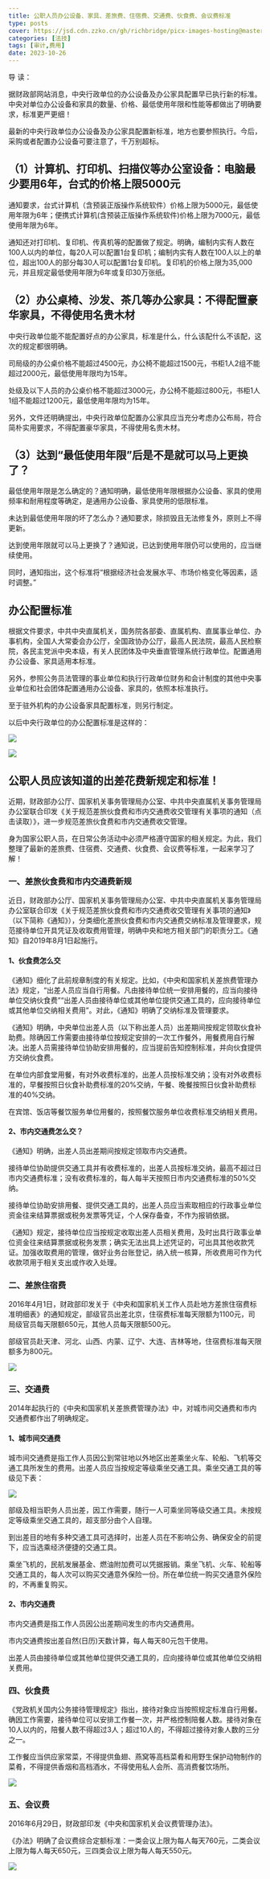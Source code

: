 ```yaml
---
title: 公职人员办公设备、家具、差旅费、住宿费、交通费、伙食费、会议费标准
type: posts
cover: https://jsd.cdn.zzko.cn/gh/richbridge/picx-images-hosting@master/thumbnail/audit.png
categories: [法技]
tags: [审计,费用]
date: 2023-10-26
---
```


导 读：

据财政部网站消息，中央行政单位的办公设备及办公家具配置早已执行新的标准。中央对单位办公设备和家具的数量、价格、最低使用年限和性能等都做出了明确要求，标准更严更细！

最新的中央行政单位办公设备及办公家具配置新标准，地方也要参照执行。今后，采购或者配置办公设备可要注意了，千万别超标。

## （1）计算机、打印机、扫描仪等办公室设备：电脑最少要用6年，台式的价格上限5000元

通知要求，台式计算机（含预装正版操作系统软件）价格上限为5000元，最低使用年限为6年；便携式计算机(含预装正版操作系统软件)价格上限为7000元，最低使用年限为6年。

通知还对打印机、复印机、传真机等的配置做了规定。明确，编制内实有人数在100人以内的单位，每20人可以配置1台复印机；编制内实有人数在100人以上的单位，超出100人的部分每30人可以配置1台复印机。复印机的价格上限为35,000元，并且规定最低使用年限为6年或复印30万张纸。

## （2）办公桌椅、沙发、茶几等办公家具：不得配置豪华家具，不得使用名贵木材

中央行政单位能不能配置好点的办公家具，标准是什么，什么该配什么不该配，这次的规定都很明确。

司局级的办公桌价格不能超过4500元，办公椅不能超过1500元，书柜1人2组不能超过2000元，最低使用年限均为15年。

处级及以下人员的办公桌价格不能超过3000元，办公椅不能超过800元，书柜1人1组不能超过1200元，最低使用年限均为15年。

另外，文件还明确提出，中央行政单位配置办公家具应当充分考虑办公布局，符合简朴实用要求，不得配置豪华家具，不得使用名贵木材。

## （3）达到“最低使用年限”后是不是就可以马上更换了？

最低使用年限是怎么确定的？通知明确，最低使用年限根据办公设备、家具的使用频率和耐用程度等确定，是通用办公设备、家具使用的低限标准。

未达到最低使用年限的坏了怎么办？通知要求，除损毁且无法修复外，原则上不得更新。

达到使用年限就可以马上更换了？通知说，已达到使用年限仍可以使用的，应当继续使用。

同时，通知指出，这个标准将“根据经济社会发展水平、市场价格变化等因素，适时调整。”

## 办公配置标准

根据文件要求，中共中央直属机关，国务院各部委、直属机构、直属事业单位、办事机构，全国人大常委会办公厅，全国政协办公厅，最高人民法院，最高人民检察院，各民主党派中央本级，有关人民团体及中央垂直管理系统行政单位。配置通用办公设备、家具适用本标准。

另外，参照公务员法管理的事业单位和执行行政单位财务和会计制度的其他中央事业单位和社会团体配置通用办公设备、家具的，依照本标准执行。

至于驻外机构的办公设备家具配置标准，则另行制定。

以后中央行政单位的办公配置标准是这样的：

![](https://img.richfan.site/law/audit/公职人员办公设备、家具、差旅费、住宿费、交通费、伙食费、会议费标准/公职人员办公设备、家具、差旅费、住宿费、交通费、伙食费、会议费标准_1.jpg)

![](https://img.richfan.site/law/audit/公职人员办公设备、家具、差旅费、住宿费、交通费、伙食费、会议费标准/公职人员办公设备、家具、差旅费、住宿费、交通费、伙食费、会议费标准_2.jpg)

## 公职人员应该知道的出差花费新规定和标准！

近期，财政部办公厅、国家机关事务管理局办公室、中共中央直属机关事务管理局办公室联合印发《关于规范差旅伙食费和市内交通费收交管理有关事项的通知（点击读取）》，进一步规范差旅伙食费和市内交通费收交管理。

身为国家公职人员，在日常公务活动中必须严格遵守国家的相关规定。为此，我们整理了最新的差旅费、住宿费、交通费、伙食费、会议费等标准，一起来学习了解！

### 一、差旅伙食费和市内交通费新规

近日，财政部办公厅、国家机关事务管理局办公室、中共中央直属机关事务管理局办公室联合印发《关于规范差旅伙食费和市内交通费收交管理有关事项的通知》（以下简称《通知》），分类细化差旅伙食费和市内交通费交纳标准及管理要求，规范接待单位开具凭证及收取费用管理，明确中央和地方相关部门的职责分工。《通知》自2019年8月1日起施行。

#### 1、伙食费怎么交

《通知》细化了此前规章制度的有关规定。比如，《中央和国家机关差旅费管理办法》规定，“出差人员应当自行用餐。凡由接待单位统一安排用餐的，应当向接待单位交纳伙食费”“出差人员由接待单位或其他单位提供交通工具的，应向接待单位或其他单位交纳相关费用”。对此，《通知》明确了交纳标准及管理要求。

《通知》明确，中央单位出差人员（以下称出差人员）出差期间按规定领取伙食补助费。除确因工作需要由接待单位按规定安排的一次工作餐外，用餐费用自行解决。出差人员需接待单位协助安排用餐的，应当提前告知控制标准，并向伙食提供方交纳伙食费。

在单位内部食堂用餐，有对外收费标准的，出差人员按标准交纳；没有对外收费标准的，早餐按照日伙食补助费标准的20%交纳，午餐、晚餐按照日伙食补助费标准的40%交纳。

在宾馆、饭店等餐饮服务单位用餐的，按照餐饮服务单位收费标准交纳相关费用。

#### 2、市内交通费怎么交？

《通知》明确，出差人员出差期间按规定领取市内交通费。

接待单位协助提供交通工具并有收费标准的，出差人员按标准交纳，最高不超过日市内交通费标准；没有收费标准的，每人每半天按照日市内交通费标准的50%交纳。

接待单位协助安排用餐、提供交通工具的，出差人员应当索取相应的行政事业单位资金往来结算票据或税务发票等凭证，个人保存备查，不作为报销依据。

《通知》规定，接待单位应当按规定收取出差人员相关费用，及时出具行政事业单位资金往来结算票据或税务发票；确实无法出具上述凭证的，可出具其他收款凭证。加强收取费用的管理，做好业务台账登记，纳入统一核算，所收费用可作为代收款项用于相关支出或作收入处理。

### 二、差旅住宿费

2016年4月1日，财政部印发关于《中央和国家机关工作人员赴地方差旅住宿费标准明细表》的通知规定，部级官员出差北京，住宿费标准每天限额为1100元，司局级官员每天限额650元，其他人员每天限额500元。

部级官员赴天津、河北、山西、内蒙、辽宁、大连、吉林等地，住宿费标准每天限额多为800元。

![](https://img.richfan.site/law/audit/公职人员办公设备、家具、差旅费、住宿费、交通费、伙食费、会议费标准/公职人员办公设备、家具、差旅费、住宿费、交通费、伙食费、会议费标准_3.jpg)

### 三、交通费

2014年起执行的《中央和国家机关差旅费管理办法》中，对城市间交通费和市内交通费都作出了明确规定。

#### 1、城市间交通费

城市间交通费是指工作人员因公到常驻地以外地区出差乘坐火车、轮船、飞机等交通工具所发生的费用。出差人员应当按规定等级乘坐交通工具。乘坐交通工具的等级见下表：

![](https://img.richfan.site/law/audit/公职人员办公设备、家具、差旅费、住宿费、交通费、伙食费、会议费标准/公职人员办公设备、家具、差旅费、住宿费、交通费、伙食费、会议费标准_4.png)

部级及相当职务人员出差，因工作需要，随行一人可乘坐同等级交通工具。未按规定等级乘坐交通工具的，超支部分由个人自理。

到出差目的地有多种交通工具可选择时，出差人员在不影响公务、确保安全的前提下，应当选乘经济便捷的交通工具。

乘坐飞机的，民航发展基金、燃油附加费可以凭据报销。乘坐飞机、火车、轮船等交通工具的，每人次可以购买交通意外保险一份。所在单位统一购买交通意外保险的，不再重复购买。

#### 2、市内交通费

市内交通费是指工作人员因公出差期间发生的市内交通费用。

市内交通费按出差自然(日历)天数计算，每人每天80元包干使用。

出差人员由接待单位或其他单位提供交通工具的，应向接待单位或其他单位交纳相关费用。

### 四、伙食费

《党政机关国内公务接待管理规定》指出，接待对象应当按照规定标准自行用餐。确因工作需要，接待单位可以安排工作餐一次，并严格控制陪餐人数。接待对象在10人以内的，陪餐人数不得超过3人；超过10人的，不得超过接待对象人数的三分之一。

工作餐应当供应家常菜，不得提供鱼翅、燕窝等高档菜肴和用野生保护动物制作的菜肴，不得提供香烟和高档酒水，不得使用私人会所、高消费餐饮场所。

![](https://img.richfan.site/law/audit/公职人员办公设备、家具、差旅费、住宿费、交通费、伙食费、会议费标准/公职人员办公设备、家具、差旅费、住宿费、交通费、伙食费、会议费标准_5.jpg)

### 五、会议费

2016年6月29日，财政部印发《中央和国家机关会议费管理办法》。

《办法》明确了会议费综合定额标准：一类会议上限为每人每天760元，二类会议上限为每人每天650元，三四类会议上限为每人每天550元。

![](https://img.richfan.site/law/audit/公职人员办公设备、家具、差旅费、住宿费、交通费、伙食费、会议费标准/公职人员办公设备、家具、差旅费、住宿费、交通费、伙食费、会议费标准_6.jpg)